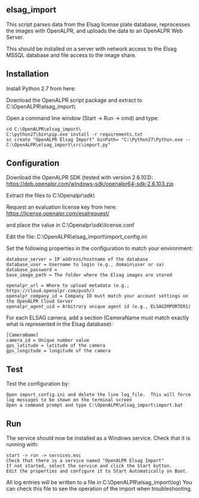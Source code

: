 elsag_import
----------------

This script parses data from the Elsag license plate database, reprocesses the images with OpenALPR, and uploads the data to an OpenALPR Web Server.

This should be installed on a server with network access to the Elsag MSSQL database and file access to the image share.  

Installation
-------------

Install Python 2.7 from here:

Download the OpenALPR script package and extract to C:\OpenALPR\elsag_import\

Open a command line window (Start -> Run -> cmd) and type:

    cd C:\OpenALPR\elsag_import\
    C:\python27\bin\pip.exe install -r requirements.txt
    sc create "OpenALPR Elsag Import" binPath= "C:\Python27\Python.exe --C:\OpenALPR\elsag_import\src\import.py"

Configuration
--------------

Download the OpenALPR SDK (tested with version 2.6.103):
https://deb.openalpr.com/windows-sdk/openalpr64-sdk-2.6.103.zip

Extract the files to C:\Openalpr\sdk\

Request an evaluation license key from here:
https://license.openalpr.com/evalrequest/

and place the value in C:\Openalpr\sdk\license.conf

Edit the file:
C:\OpenALPR\elsag_import\import_config.ini

Set the following properties in the configuration to match your environment:

    database_server = IP address/hostname of the database
    database_user = Username to login (e.g., domain\user or sa)
    database_password = 
    base_image_path = The folder where the Elsag images are stored

    openalpr_url = Where to upload metadata (e.g., https://cloud.openalpr.com/push/)
    openalpr_company_id = Company ID must match your account settings on the OpenALPR Cloud Server
    openalpr_agent_uid = Arbitrary unique agent id (e.g., ELSAGIMPORTER1)

For each ELSAG camera, add a section (CameraName must match exactly what is represented in the Elsag database):

    [CameraName]
    camera_id = Unique number value
    gps_latitude = latitude of the camera
    gps_longitude = longitude of the camera


Test
-------

Test the configuration by:

    Open import_config.ini and delete the line log_file.  This will force log messages to be shown on the terminal screen
    Open a command prompt and type C:\OpenALPR\elsag_import\import.bat

Run
------

The service should now be installed as a Windows service.  Check that it is running with:

    start -> run -> services.msc
    Check that there is a service named "OpenALPR Elsag Import"
    If not started, select the service and click the Start button.
    Edit the properties and configure it to Start Automatically on Boot.

All log entries will be written to a file in C:\OpenALPR\elsag_import\log\  You can check this file to see the operation of the import when troubleshooting.